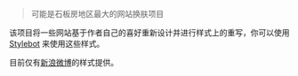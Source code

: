 > 可能是石板房地区最大的网站换肤项目

该项目将一些网站基于作者自己的喜好重新设计并进行样式上的重写，你可以使用 [Stylebot](http://stylebot.me/) 来使用这些样式。

目前仅有[新浪微博](http://weibo.com/)的样式提供。